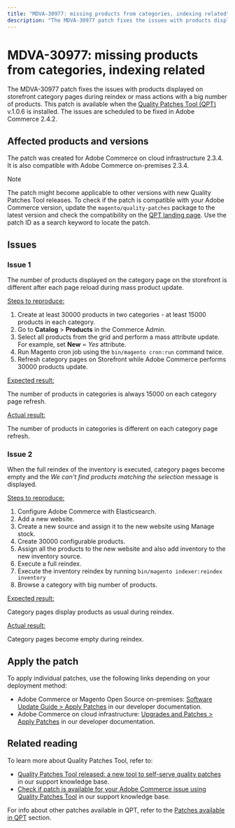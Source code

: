 ```yaml
---
title: "MDVA-30977: missing products from categories, indexing related"
description: "The MDVA-30977 patch fixes the issues with products displayed on storefront category pages during reindex or mass actions with a big number of products. This patch is available when the [Quality Patches Tool (QPT)](https://experienceleague.adobe.com/docs/commerce-knowledge-base/kb/announcements/commerce-announcements/magento-quality-patches-released-new-tool-to-self-serve-quality-patches.html) v.1.0.6 is installed. The issues are scheduled to be fixed in Adobe Commerce 2.4.2."
---
```


# MDVA-30977: missing products from categories, indexing related

The MDVA-30977 patch fixes the issues with products displayed on storefront category pages during reindex or mass actions with a big number of products. This patch is available when the [Quality Patches Tool (QPT)](https://experienceleague.adobe.com/docs/commerce-knowledge-base/kb/announcements/commerce-announcements/magento-quality-patches-released-new-tool-to-self-serve-quality-patches.html) v.1.0.6 is installed. The issues are scheduled to be fixed in Adobe Commerce 2.4.2.

## Affected products and versions

The patch was created for Adobe Commerce on cloud infrastructure 2.3.4. It is also compatible with Adobe Commerce on-premises 2.3.4.

>[!NOTE]
>
>The patch might become applicable to other versions with new Quality Patches Tool releases. To check if the patch is compatible with your Adobe Commerce version, update the `magento/quality-patches` package to the latest version and check the compatibility on the [QPT landing page](https://devdocs.magento.com/quality-patches/tool.html#patch-grid). Use the patch ID as a search keyword to locate the patch.

## Issues

### Issue 1

The number of products displayed on the category page on the storefront is different after each page reload during mass product update.

<u>Steps to reproduce:</u>

1. Create at least 30000 products in two categories - at least 15000 products in each category.
1. Go to **Catalog** > **Products** in the Commerce Admin.
1. Select all products from the grid and perform a mass attribute update. For example, set **New** = *Yes* attribute.
1. Run Magento cron job using the `bin/magento cron:run` command twice.
1. Refresh category pages on Storefront while Adobe Commerce performs 30000 products update.

<u>Expected result:</u>

The number of products in categories is always 15000 on each category page refresh.

<u>Actual result:</u>

The number of products in categories is different on each category page refresh.

### Issue 2

When the full reindex of the inventory is executed, category pages become empty and the *We can't find products matching the selection* message is displayed.

<u>Steps to reproduce:</u>

1. Configure Adobe Commerce with Elasticsearch.
1. Add a new website.
1. Create a new source and assign it to the new website using Manage stock.
1. Create 30000 configurable products.
1. Assign all the products to the new website and also add inventory to the new inventory source.
1. Execute a full reindex.
1. Execute the inventory reindex by running `bin/magento indexer:reindex inventory`
1. Browse a category with big number of products.

<u>Expected result:</u>

Category pages display products as usual during reindex.

<u>Actual result:</u>

Category pages become empty during reindex.

## Apply the patch

To apply individual patches, use the following links depending on your deployment method:

* Adobe Commerce or Magento Open Source on-premises: [Software Update Guide > Apply Patches](https://devdocs.magento.com/guides/v2.4/comp-mgr/patching/mqp.html) in our developer documentation.
* Adobe Commerce on cloud infrastructure: [Upgrades and Patches > Apply Patches](https://devdocs.magento.com/cloud/project/project-patch.html) in our developer documentation.

## Related reading

To learn more about Quality Patches Tool, refer to:

* [Quality Patches Tool released: a new tool to self-serve quality patches](https://experienceleague.adobe.com/docs/commerce-knowledge-base/kb/announcements/commerce-announcements/magento-quality-patches-released-new-tool-to-self-serve-quality-patches.html) in our support knowledge base.
* [Check if patch is available for your Adobe Commerce issue using Quality Patches Tool](https://support.magento.com/hc/en-us/articles/360047125252) in our support knowledge base.

For info about other patches available in QPT, refer to the [Patches available in QPT](https://support.magento.com/hc/en-us/sections/360010506631-Patches-available-in-MQP-tool-) section.